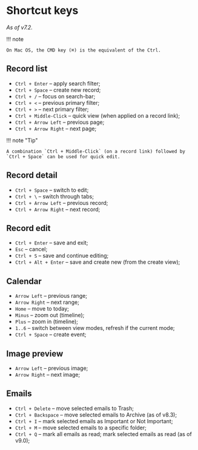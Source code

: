 # Shortcut keys

*As of v7.2.*

!!! note

    On Mac OS, the CMD key (⌘) is the equivalent of the Ctrl.

## Record list

* `Ctrl + Enter` – apply search filter;
* `Ctrl + Space` – create new record;
* `Ctrl + /` – focus on search-bar;
* `Ctrl + <` – previous primary filter;
* `Ctrl + >` – next primary filter;
* `Ctrl + Middle-Click` – quick view (when applied on a record link);
* `Ctrl + Arrow Left` – previous page;
* `Ctrl + Arrow Right` – next page;

!!! note "Tip"

    A combination `Ctrl + Middle-Click` (on a record link) followed by `Ctrl + Space` can be used for quick edit.

## Record detail

* `Ctrl + Space` – switch to edit;
* `Ctrl + \` – switch through tabs;
* `Ctrl + Arrow Left` – previous record;
* `Ctrl + Arrow Right` – next record;

## Record edit

* `Ctrl + Enter` –  save and exit;
* `Esc` – cancel;
* `Ctrl + S` – save and continue editing;
* `Ctrl + Alt + Enter` –  save and create new (from the create view);

## Calendar

* `Arrow Left` – previous range;
* `Arrow Right` – next range;
* `Home` – move to today;
* `Minus` – zoom out (timeline);
* `Plus` – zoom in  (timeline);
* `1..6` – switch between view modes, refresh if the current mode;
* `Ctrl + Space` – create event;

## Image preview

* `Arrow Left` – previous image;
* `Arrow Right` – next image;

## Emails

* `Ctrl + Delete` – move selected emails to Trash;
* `Ctrl + Backspace` – move selected emails to Archive (as of v8.3);
* `Ctrl + I` – mark selected emails as Important or Not Important;
* `Ctrl + M` – move selected emails to a specific folder;
* `Ctrl + Q` – mark all emails as read; mark selected emails as read (as of v9.0);
